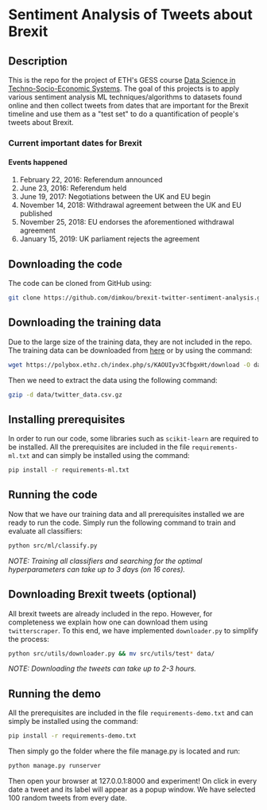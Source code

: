 # Sentiment Analysis of Tweets about Brexit
## Description
This is the repo for the project of ETH's GESS course [Data Science in Techno-Socio-Economic Systems](http://www.coss.ethz.ch/education/datascience.html). The goal of this projects is to apply various sentiment analysis ML techniques/algorithms to datasets found online and then collect tweets from dates that are important for the Brexit timeline and use them as a "test set" to do a quantification of people's tweets about Brexit.
###  Current important dates for Brexit
#### Events happened
1. February 22, 2016: Referendum announced
2. June 23, 2016: Referendum held
3. June 19, 2017: Negotiations between the UK and EU begin
4. November 14, 2018: Withdrawal agreement between the UK and EU published
5. November 25, 2018: EU endorses the aforementioned withdrawal agreement
6. January 15, 2019: UK parliament rejects the agreement

## Downloading the code
The code can be cloned from GitHub using:
```bash
git clone https://github.com/dimkou/brexit-twitter-sentiment-analysis.git && cd brexit-twitter-sentiment-analysis
```

## Downloading the training data
Due to the large size of the training data, they are not included in the repo. The training data can be downloaded from [here](https://polybox.ethz.ch/index.php/s/KAOUIyv3CfbgxHt) or by using the command:
```bash
wget https://polybox.ethz.ch/index.php/s/KAOUIyv3CfbgxHt/download -O data/twitter_data.csv.gz
```

Then we need to extract the data using the following command:
```bash
gzip -d data/twitter_data.csv.gz
```

## Installing prerequisites
In order to run our code, some libraries such as `scikit-learn` are required to be installed. All the prerequisites are included in the file `requirements-ml.txt` and can simply be installed using the command:
```bash
pip install -r requirements-ml.txt
```

## Running the code
Now that we have our training data and all prerequisites installed we are ready to run the code. Simply run the following command to train and evaluate all classifiers:
```bash
python src/ml/classify.py
```
*NOTE: Training all classifiers and searching for the optimal hyperparameters can take up to 3 days (on 16 cores).*

## Downloading Brexit tweets (optional)
All brexit tweets are already included in the repo. However, for completeness we explain how one can download them using `twitterscraper`. To this end, we have implemented `downloader.py` to simplify the process:
```bash
python src/utils/downloader.py && mv src/utils/test* data/
```
*NOTE: Downloading the tweets can take up to 2-3 hours.*

## Running the demo
All the prerequisites are included in the file `requirements-demo.txt` and can simply be installed using the command:
```bash
pip install -r requirements-demo.txt
```

Then simply go the folder where the file manage.py is located and run:
```bash
python manage.py runserver
```

Then open your browser at 127.0.0.1:8000 and experiment! On click in every date a tweet and its label will appear as a popup window. We have selected 100 random tweets from every date.